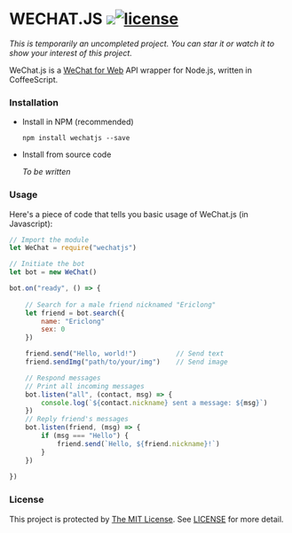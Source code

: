 # WECHAT.JS [![](https://img.shields.io/github/release/Ericlong/wechat.js.svg?style=flat-square)](https://github.com/Ericlong233/wechat.js/releases)[![license](https://img.shields.io/github/license/Ericlong233/wechat.js.svg?style=flat-square)](https://github.com/Ericlong233/wechat.js/blob/master/LICENSE)

*This is temporarily an uncompleted project. You can star it or watch it to show your interest of this project.*

WeChat.js is a [WeChat for Web](https://web.wechat.com/) API wrapper for Node.js, written in CoffeeScript.

### Installation

* Install in NPM (recommended)

  `npm install wechatjs --save`

* Install from source code

  *To be written*

### Usage

Here's a piece of code that tells you basic usage of WeChat.js (in Javascript):

```javascript
// Import the module
let WeChat = require("wechatjs")

// Initiate the bot
let bot = new WeChat()

bot.on("ready", () => {
  
  	// Search for a male friend nicknamed "Ericlong"
	let friend = bot.search({
    	name: "Ericlong"
  		sex: 0
	})

	friend.send("Hello, world!")          // Send text
	friend.sendImg("path/to/your/img")    // Send image

	// Respond messages
	// Print all incoming messages
	bot.listen("all", (contact, msg) => {
    	console.log(`${contact.nickname} sent a message: ${msg}`)
	})
	// Reply friend's messages
	bot.listen(friend, (msg) => {
    	if (msg === "Hello") {
            friend.send(`Hello, ${friend.nickname}!`)
        }
	})
  
})
```

### License

This project is protected by [The MIT License](https://opensource.org/licenses/MIT). See [LICENSE](https://github.com/Ericlong233/wechat.js/blob/master/LICENSE) for more detail.